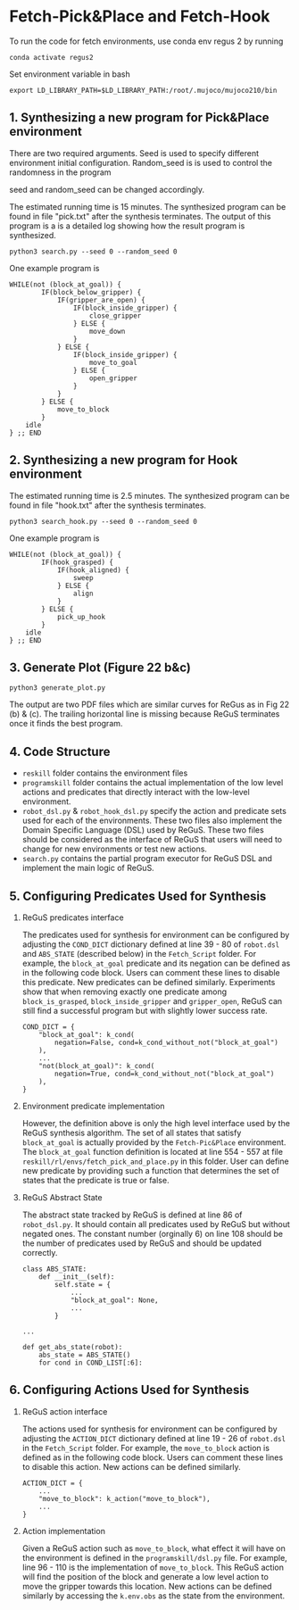 # Fetch-Pick&Place and Fetch-Hook

To run the code for fetch environments, use conda env regus 2 by running
```
conda activate regus2
```

Set environment variable in bash
```
export LD_LIBRARY_PATH=$LD_LIBRARY_PATH:/root/.mujoco/mujoco210/bin
```

## 1.  Synthesizing a new program for Pick&Place environment
There are two required arguments. Seed is used to specify different environment initial configuration. Random_seed is is used to control the randomness in the program


seed and random_seed can be changed accordingly.

The estimated running time is 15 minutes. The synthesized program can be found in file "pick.txt" after the synthesis terminates. The output of this program is a is a detailed log showing how the result program is synthesized.
```
python3 search.py --seed 0 --random_seed 0
```

One example program is
```
WHILE(not (block_at_goal)) {
        IF(block_below_gripper) {
            IF(gripper_are_open) {
                IF(block_inside_gripper) {
                    close_gripper
                } ELSE {
                    move_down
                }
            } ELSE {
                IF(block_inside_gripper) {
                    move_to_goal
                } ELSE {
                    open_gripper
                }
            }
        } ELSE {
            move_to_block
        }
    idle
} ;; END
```


## 2. Synthesizing a new program for Hook environment

The estimated running time is 2.5 minutes. The synthesized program can be found in file "hook.txt" after the synthesis terminates.
```
python3 search_hook.py --seed 0 --random_seed 0
```

One example program is
```
WHILE(not (block_at_goal)) {
        IF(hook_grasped) {
            IF(hook_aligned) {
                sweep
            } ELSE {
                align
            }
        } ELSE {
            pick_up_hook
        }
    idle
} ;; END
```

## 3. Generate Plot (Figure 22 b&c)
```
python3 generate_plot.py
```

The output are two PDF files which are similar curves for ReGus as in Fig 22 (b) & (c). The trailing horizontal line is missing because ReGuS terminates once it finds the best program.

## 4. Code Structure
- `reskill` folder contains the environment files
- `programskill` folder contains the actual implementation of the low level actions and predicates that directly interact with the low-level environment.
- `robot_dsl.py` & `robot_hook_dsl.py` specify the action and predicate sets used for each of the environments. These two files also implement the Domain Specific Language (DSL) used by ReGuS. These two files should be considered as the interface of ReGuS that users will need to change for new environments or test new actions.
- `search.py` contains the partial program executor for ReGuS DSL and implement the main logic of ReGuS.

## 5. Configuring Predicates Used for Synthesis

1. ReGuS predicates interface

    The predicates used for synthesis for environment can be configured by adjusting the `COND_DICT` dictionary defined at line 39 - 80 of `robot.dsl` and `ABS_STATE` (described below) in the `Fetch_Script` folder. For example, the `block_at_goal` predicate and its negation can be defined as in the following code block. Users can comment these lines to disable this predicate. New predicates can be defined similarly. Experiments show that when removing exactly one predicate among `block_is_grasped`, `block_inside_gripper` and `gripper_open`, ReGuS can still find a successful program but with slightly lower success rate.

    ```
    COND_DICT = {
        "block_at_goal": k_cond(
            negation=False, cond=k_cond_without_not("block_at_goal")
        ),
        ...
        "not(block_at_goal)": k_cond(
            negation=True, cond=k_cond_without_not("block_at_goal")
        ),
    }
    ```

2. Environment predicate implementation

    However, the definition above is only the high level interface used by the ReGuS synthesis algorithm. The set of all states that satisfy `block_at_goal` is actually provided by the `Fetch-Pic&Place` environment. The `block_at_goal` function definition is located at line 554 - 557 at file `reskill/rl/envs/fetch_pick_and_place.py` in this folder. User can define new predicate by providing such a function that determines the set of states that the predicate is true or false.

3. ReGuS Abstract State

    The abstract state tracked by ReGuS is defined at line 86 of `robot_dsl.py`. It should contain all predicates used by ReGuS but without negated ones. The constant number (orginally 6) on line 108 should be the number of predicates used by ReGuS and should be updated correctly.

    ```
    class ABS_STATE:
        def __init__(self):
            self.state = {
                ...
                "block_at_goal": None,
                ...
            }
    
    ... 

    def get_abs_state(robot):
        abs_state = ABS_STATE()
        for cond in COND_LIST[:6]:
    ```

## 6. Configuring Actions Used for Synthesis

1. ReGuS action interface

    The actions used for synthesis for environment can be configured by adjusting the `ACTION_DICT` dictionary defined at line 19 - 26 of `robot.dsl` in the `Fetch_Script` folder. For example, the `move_to_block` action is defined as in the following code block. Users can comment these lines to disable this action. New actions can be defined similarly.

    ```
    ACTION_DICT = {
        ...
        "move_to_block": k_action("move_to_block"),
        ...
    }
    ```

2. Action implementation

    Given a ReGuS action such as `move_to_block`, what effect it will have on the environment is defined in the `programskill/dsl.py` file. For example, line 96 - 110 is the implementation of `move_to_block`. This ReGuS action will find the position of the block and generate a low level action to move the gripper towards this location. New actions can be defined similarly by accessing the `k.env.obs` as the state from the environment.
